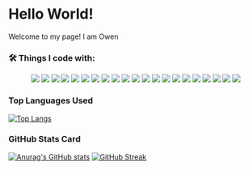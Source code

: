 <!--
**owood34/owood34** is a ✨ _special_ ✨ repository because its `README.md` (this file) appears on your GitHub profile.

Here are some ideas to get you started:

- 🔭 I’m currently working on ...
- 🌱 I’m currently learning ...
- 👯 I’m looking to collaborate on ...
- 🤔 I’m looking for help with ...
- 💬 Ask me about ...
- 📫 How to reach me: ...
- 😄 Pronouns: ...
- ⚡ Fun fact: ...
-->

<h1> Hello World! </h1>

<p> Welcome to my page! I am Owen</p>

<h3>🛠️ Things I code with: </h3>
<p align="center">
  <img src="https://img.shields.io/badge/-HTML5-e34c26?style=for-the-badge&logo=html5&logoColor=white" />
  <img src="https://img.shields.io/badge/-CSS-264DE4?style=for-the-badge&logo=css3" />
  <img src="https://img.shields.io/badge/JAVASCRIPT-323330?style=for-the-badge&logo=javascript&logoColor=F7DF1E" />
  <img src="https://img.shields.io/badge/-JAVA-F89820?style=for-the-badge&logo=java" />
  <img src="https://img.shields.io/badge/-C SHARP-682876?style=for-the-badge&logo=csharp" />
  <img src="https://img.shields.io/badge/-C-A9B9CB?style=for-the-badge&logo=c&logoColor=white" />
  <img src="https://img.shields.io/badge/-C++-5E97D0?style=for-the-badge&logo=cplusplus" />
  <img src="https://img.shields.io/badge/-PYTHON-FFDE57?style=for-the-badge&logo=python" />
  <img src="https://img.shields.io/badge/-BABYLON-B8464B?style=for-the-badge&logo=babylon.js" /> 
  <img src="https://img.shields.io/badge/-VUE-35495E?style=for-the-badge&logo=vue.js&logoColor=4FC08D" />
  <img src="https://img.shields.io/badge/REACT-20232A?style=for-the-badge&logo=react&logoColor=61DAFB" />
  <img src="https://img.shields.io/badge/-D3-F9A03C?style=for-the-badge&logo=d3.js&logoColor=white" />
  <img src="https://img.shields.io/badge/BOOTSTRAP-563D7C?style=for-the-badge&logo=bootstrap&logoColor=white" />
  <img src="https://img.shields.io/badge/NODE%20JS-339933?style=for-the-badge&logo=nodedotjs&logoColor=white" />
  <img src="https://img.shields.io/badge/Express%20js-000000?style=for-the-badge&logo=express&logoColor=white" />
  <img src="https://img.shields.io/badge/Blazor-512BD4?style=for-the-badge&logo=blazor&logoColor=white" />
  <img src="https://img.shields.io/badge/MONGODB-4EA94B?style=for-the-badge&logo=mongodb&logoColor=white" />
  <img src="https://img.shields.io/badge/MySQL-005C84?style=for-the-badge&logo=mysql&logoColor=white" />
  <img src="https://img.shields.io/badge/PostgreSQL-316192?style=for-the-badge&logo=postgresql&logoColor=white" />
  <img src="https://img.shields.io/badge/rabbitmq-%23FF6600.svg?&style=for-the-badge&logo=rabbitmq&logoColor=white" />
  <img src="https://img.shields.io/badge/-DOCKER-0DB7ED?style=for-the-badge&logo=docker&logoColor=white"/>
</p>

<h3> Top Languages Used </h3>

[![Top Langs](https://github-readme-stats.vercel.app/api/top-langs/?username=owood34&layout=compact&theme=light)](https://github.com/anuraghazra/github-readme-stats)

<h3> GitHub Stats Card </h3>

[![Anurag's GitHub stats](https://github-readme-stats.vercel.app/api?username=owood34)](https://github.com/owood34/github-readme-stats)
[![GitHub Streak](http://github-readme-streak-stats.herokuapp.com?user=owood34&theme=light&background=FFFFFF&title_color=red&text_color=red)](https://git.io/streak-stats)



